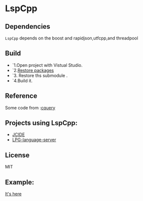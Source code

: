 # LspCpp

## Dependencies
`LspCpp` depends on the boost and rapidjson,utfcpp,and threadpool

## Build
 * `1.Open project with Vistual Studio.
 * `2.[Restore packages][3]
 * `3. Restore ths submodule .
 * `4.Build it.
 
## Reference
 Some code from :[cquery][1]

## Projects using LspCpp:
* [JCIDE](https://www.javacardos.com/tools)
* [LPG-language-server](https://github.com/kuafuwang/LPG-language-server)
## License
   MIT
   
##  Example:
[It's here](https://github.com/kuafuwang/LspCpp/tree/master/example)


[1]: https://github.com/cquery-project/cquery "cquery:"
[2]: https://www.javacardos.com/tools "JcKit:"
[3]: https://docs.microsoft.com/en-us/nuget/consume-packages/package-restore "Package Restore"
